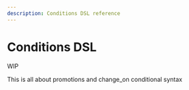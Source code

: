 ```yaml
---
description: Conditions DSL reference
---
```


# Conditions DSL

WIP

This is all about promotions and change_on conditional syntax
